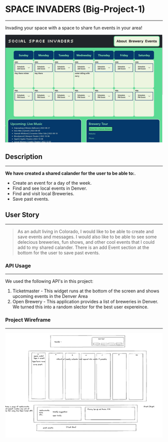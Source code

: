 # SPACE INVADERS (Big-Project-1)   

---------------------------------------------

Invading your space with a space to share fun events in your area!

![WebpageSS](/assets/images/ProjectShot.JPG)


##  Description 

_____________________________________________

__We have created a shared calander for the user to be able to:__.

 - Create an event for a day of the week. 
 - Find and see local events in Denver.
 - Find and visit local Breweries.
 - Save past events.


## User Story 

_____________________________________________

> As an adult living in Colorado, I would like to be able to create and save events and messages. I would also like to be able to see some delecious breweries, fun shows, and other cool events that I could add to my shared calander. There is an add Event section at the bottom for the user to save past events.  


### API Usage

_____________________________________________


We used the following API's in this project:

1. Ticketmaster - This widget runs at the bottom of the screen and shows upcoming events in the Denver Area
2. Open Brewery - This application provides a list of breweries in Denver. We turned this into a random slector for the best user expereince.  



### Project Wireframe

_____________________________________________


![image](/assets/images/wireframe.JPG)


 

